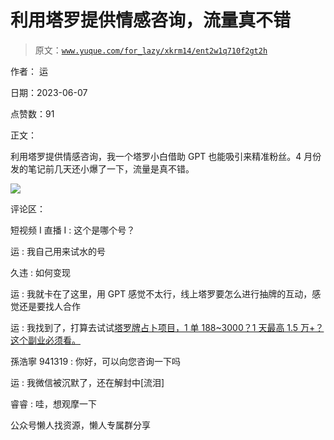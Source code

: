 # 利用塔罗提供情感咨询，流量真不错

> 原文：[`www.yuque.com/for_lazy/xkrm14/ent2w1q710f2gt2h`](https://www.yuque.com/for_lazy/xkrm14/ent2w1q710f2gt2h)



作者： 运



日期：2023-06-07



点赞数：91



正文：



利用塔罗提供情感咨询，我一个塔罗小白借助 GPT 也能吸引来精准粉丝。4 月份发的笔记前几天还小爆了一下，流量是真不错。



![](img/76d117beaf3bec66911ffa90ae7cef41.png)  

评论区：



短视频 I 直播 I : 这个是哪个号？



运 : 我自己用来试水的号



久违 : 如何变现



运 : 我就卡在了这里，用 GPT 感觉不太行，线上塔罗要怎么进行抽牌的互动，感觉还是要找人合作



运 : 我找到了，打算去试试[塔罗牌占卜项目，1 单 188~3000？1 天最高 1.5 万+？这个副业必须看。](https://t.zsxq.com/0eJTiRzVg)



孫浩寧 941319 : 你好，可以向您咨询一下吗



运 : 我微信被沉默了，还在解封中[流泪]



睿睿 : 哇，想观摩一下



公众号懒人找资源，懒人专属群分享

</ne-p>